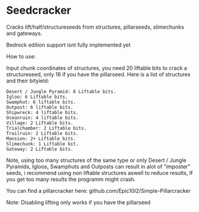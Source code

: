 # Seedcracker
Cracks lift/half/structureseeds from structures, pillarseeds, slimechunks and gateways.

Bedrock edition support isnt fully implemented yet

How to use:

Input chunk coordinates of structures,
you need 20 liftable bits to crack a structureseed, only 16 if you have the pillarseed.
Here is a list of structures and their bityield:
```
Desert / Jungle Pyramid: 6 Liftable bits.
Igloo: 6 Liftable bits.
Swamphut: 6 liftable bits.
Outpost: 6 liftable bits.
Shipwreck: 4 liftable bits.
Oceanruin: 4 liftable bits.
Village: 2 Liftable bits.
Trialchamber: 2 Liftable bits.
Trailruin: 2 Liftable bits.
Mansion: 2+ Liftable bits.
Slimechunk: 1 Liftable bit.
Gateway: 2 Liftable bits.
```

Note, using too many structures of the same type or only Desert / Jungle Pyramids, Igloos, Swamphuts and Outposts can result in alot of "imposter" seeds, i recommend using non liftable structures aswell to reduce results, If you get too many results the programm might crash.

You can find a pillarcracker here: github.com/Epic10l2/Simple-Pillarcracker

Note: Disabling lifting only works if you have the pillarseed
